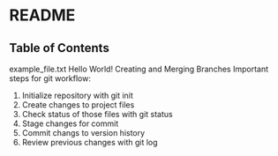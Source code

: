 # README #
## Table of Contents
example_file.txt
Hello World!
Creating and Merging Branches
Important steps for git workflow:

1. Initialize repository with git init
2. Create changes to project files
3. Check status of those files with git status
4. Stage changes for commit
5. Commit changs to version history
6. Review previous changes with git log
